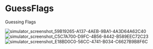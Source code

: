 # GuessFlags
Guessing Flags

![simulator_screenshot_59B19265-A137-4AEB-9BA1-4A3D64A62C40](https://github.com/rakhyun-kim/GuessFlags/assets/128246360/60e9f713-6632-4907-8c85-ee28cf564761)
![simulator_screenshot_C5C7A700-D9FC-4B56-8442-B589EEC72C23](https://github.com/rakhyun-kim/GuessFlags/assets/128246360/e8821049-922b-4a90-99c6-9e73861fbeaa)
![simulator_screenshot_E18BD0C0-56CC-4741-B034-C6627B9B8F6C](https://github.com/rakhyun-kim/GuessFlags/assets/128246360/4ea9f30c-f142-45b9-baf9-cb7f31560330)
